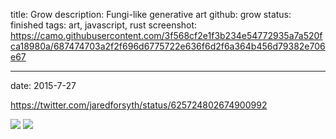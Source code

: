title: Grow
description: Fungi-like generative art
github: grow
status: finished
tags: art, javascript, rust
screenshot: https://camo.githubusercontent.com/3f568cf2e1f3b234e54772935a7a520fca18980a/687474703a2f2f696d6775722e636f6d2f6a364b456d79382e706e67

---
date: 2015-7-27

https://twitter.com/jaredforsyth/status/625724802674900992

![](https://pbs.twimg.com/media/CK8FY-YUsAAiDxL.png)
![](https://pbs.twimg.com/media/CK8FZDxUAAQFp_D.png)